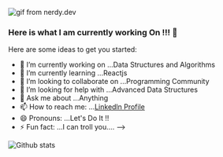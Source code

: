 ![gif from nerdy.dev](https://github.com/argyleink/argyleink/blob/master/argyleink-sm2.gif?raw=true)

### Here is what I am currently working On !!! 👋

Here are some ideas to get you started:

- 🔭 I’m currently working on ...Data Structures and Algorithms
- 🌱 I’m currently learning ...Reactjs
- 👯 I’m looking to collaborate on ...Programming Community
- 🤔 I’m looking for help with ...Advanced Data Structures
- 💬 Ask me about ...Anything
- 📫 How to reach me: ...[Linkedln Profile](https://www.linkedin.com/in/shivam-maheshwari-953177191/)
- 😄 Pronouns: ...Let's Do It !!
- ⚡ Fun fact: ...I can troll you....
-->

![Github stats](https://github-readme-stats.vercel.app/api?username=shivammaheshwari9837&show_icons=true&cache_seconds=86400) 
